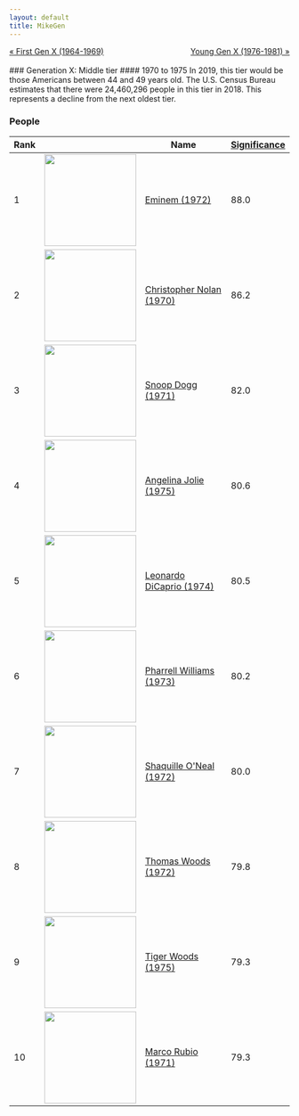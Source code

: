 ```yaml
---
layout: default
title: MikeGen
---
```

<div style="overflow: hidden"><a href="/mike-gen/generations/genx-first.html" class="previous" style="float: left !important">&laquo; First Gen X (1964-1969)</a><a href="/mike-gen/generations/genx-young.html" class="next" style="float: right !important">Young Gen X (1976-1981) &raquo;</a></div>
<br>
### Generation X: Middle tier
#### 1970 to 1975
In 2019, this tier would be those Americans between 44 and 49 years old. The U.S. Census Bureau estimates that there were 24,460,296 people in this tier in 2018. This represents a decline from the next oldest tier.

### People

Rank |     | Name                               | <a href="/mike-gen/FAQ.html#Significance">Significance</a> 
---- | --- | ---------------------------------- | -------- 
1    | <img src="https://upload.wikimedia.org/wikipedia/commons/6/6d/Eminem_live_at_D.C._2014_%28cropped%29.jpg" width="165" /> | [Eminem (1972)](https://en.wikipedia.org/wiki/Enimem) | 88.0
2    | <img src="https://upload.wikimedia.org/wikipedia/commons/9/95/Christopher_Nolan_Cannes_2018.jpg" width="165" /> | [Christopher Nolan (1970)](https://en.wikipedia.org/wiki/Christopher_Nolan) | 86.2
3    | <img src="https://upload.wikimedia.org/wikipedia/commons/6/62/Snoop_Dogg_2016.jpg" width="165" /> | [Snoop Dogg (1971)](https://en.wikipedia.org/wiki/Snoop_Dogg) | 82.0
4    | <img src="https://upload.wikimedia.org/wikipedia/commons/a/ad/Angelina_Jolie_2_June_2014_%28cropped%29.jpg" width="165" /> | [Angelina Jolie (1975)](https://en.wikipedia.org/wiki/Angelina_Jolie) | 80.6
5    | <img src="https://upload.wikimedia.org/wikipedia/commons/3/3f/Leonardo_DiCaprio_visited_Goddard_Saturday_to_discuss_Earth_science_with_Piers_Sellers_%2826105091624%29_cropped.jpg" width="165" /> | [Leonardo DiCaprio (1974)](https://en.wikipedia.org/wiki/Leonardo_DiCaprio) | 80.5
6    | <img src="https://upload.wikimedia.org/wikipedia/commons/0/00/%22Hidden_Figures%22_Screening_at_NMAAHC_%28NHQ201612140033%29_%28cropped%29.jpg" width="165" /> | [Pharrell Williams (1973)](https://en.wikipedia.org/wiki/Pharrell_Williams) | 80.2
7    | <img src="https://upload.wikimedia.org/wikipedia/commons/d/d5/Shaquille_O%27Neal_in_2011_%28cropped%29.jpg" width="165" /> | [Shaquille O'Neal (1972)](https://en.wikipedia.org/wiki/Shaquille_O%27Neal) | 80.0
8    | <img src="https://upload.wikimedia.org/wikipedia/commons/b/bf/Tom_Woods_by_Gage_Skidmore_3.jpg" width="165" /> | [Thomas Woods (1972)](https://en.wikipedia.org/wiki/Thomas_Woods) | 79.8
9    | <img src="https://upload.wikimedia.org/wikipedia/commons/3/3e/Tiger_Woods_in_May_2019.jpg" width="165" /> | [Tiger Woods (1975)](https://en.wikipedia.org/wiki/Tiger_Woods) | 79.3
10   | <img src="https://upload.wikimedia.org/wikipedia/commons/e/eb/Senator_Rubio_official_portrait.jpg" width="165" /> | [Marco Rubio (1971)](https://en.wikipedia.org/wiki/Marco_Rubio) | 79.3
